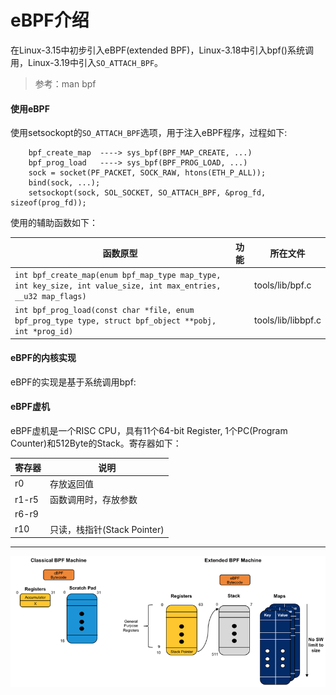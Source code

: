 # eBPF介绍

  在Linux-3.15中初步引入eBPF(extended BPF)，Linux-3.18中引入bpf()系统调用，Linux-3.19中引入`SO_ATTACH_BPF`。

> 参考：man bpf

#### 使用eBPF

  使用setsockopt的`SO_ATTACH_BPF`选项，用于注入eBPF程序，过程如下:

```
    bpf_create_map  ----> sys_bpf(BPF_MAP_CREATE, ...)
    bpf_prog_load   ----> sys_bpf(BPF_PROG_LOAD, ...)
    sock = socket(PF_PACKET, SOCK_RAW, htons(ETH_P_ALL));
    bind(sock, ...);
    setsockopt(sock, SOL_SOCKET, SO_ATTACH_BPF, &prog_fd, sizeof(prog_fd));
```

  使用的辅助函数如下：

| 函数原型 | 功能 | 所在文件 |
|----------|------|----------|
| `int bpf_create_map(enum bpf_map_type map_type, int key_size, int value_size, int max_entries, __u32 map_flags) `|   | tools/lib/bpf.c |
| `int bpf_prog_load(const char *file, enum bpf_prog_type type, struct bpf_object **pobj, int *prog_id) `|   | tools/lib/libbpf.c  |


#### eBPF的内核实现

  eBPF的实现是基于系统调用bpf:

#### eBPF虚机

  eBPF虚机是一个RISC CPU，具有11个64-bit Register, 1个PC(Program Counter)和512Byte的Stack。寄存器如下：

  | 寄存器 | 说明 |
  |--------|------|
  | r0     | 存放返回值             |
  | r1-r5  | 函数调用时，存放参数   |
  | r6-r9  |        |
  | r10    | 只读，栈指针(Stack Pointer)    |

----

  ![BPF与EBPF的区别](imgs/bpf_and_ebpf.png)
